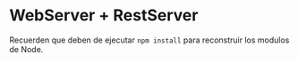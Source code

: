 # WebServer + RestServer

Recuerden que deben de ejecutar ``npm install`` para reconstruir los modulos de Node.